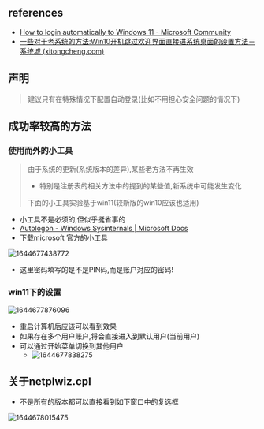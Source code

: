 ## references

* [How to login automatically to Windows 11 - Microsoft Community](https://answers.microsoft.com/en-us/windows/forum/all/how-to-login-automatically-to-windows-11/c0e9301e-392e-445a-a5cb-f44d00289715)
* [一些对于老系统的方法:Win10开机跳过欢迎界面直接进系统桌面的设置方法－系统城 (xitongcheng.com)](http://www.xitongcheng.com/jiaocheng/win10_article_52489.html)

## 声明

> 建议只有在特殊情况下配置自动登录(比如不用担心安全问题的情况下)

## 成功率较高的方法

### 使用而外的小工具

> 由于系统的更新(系统版本的差异),某些老方法不再生效
>
> - 特别是注册表的相关方法中的提到的某些值,新系统中可能发生变化
>
> 下面的小工具实验基于win11(较新版的win10应该也适用)

* 小工具不是必须的,但似乎挺省事的
* [Autologon - Windows Sysinternals | Microsoft Docs](https://docs.microsoft.com/en-us/sysinternals/downloads/autologon)
* 下载microsoft 官方的小工具

![1644677438772](https://s2.loli.net/2022/02/12/EAC4U8xc6wgGh2e.png)

- 这里密码填写的是不是PIN码,而是账户对应的密码!

### win11下的设置

![1644677876096](https://s2.loli.net/2022/02/12/Ol3MfUVnXYxtT1B.png)



- 重启计算机后应该可以看到效果
- 如果存在多个用户账户,将会直接进入到默认用户(当前用户)
- 可以通过开始菜单切换到其他用户
  - ![1644677838275](https://s2.loli.net/2022/02/12/6A9suetKc7x1Y5i.png)


## 关于netplwiz.cpl

* 不是所有的版本都可以直接看到如下窗口中的复选框

![1644678015475](https://s2.loli.net/2022/02/12/Omhz16jlNcybtsW.png)
